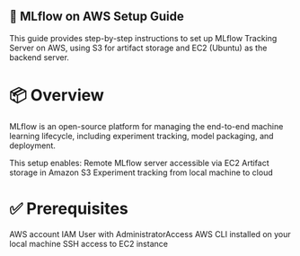 ## 🚀 MLflow on AWS Setup Guide
This guide provides step-by-step instructions to set up MLflow Tracking Server on AWS, using S3 for artifact storage and EC2 (Ubuntu) as the backend server.

# 📦 Overview
MLflow is an open-source platform for managing the end-to-end machine learning lifecycle, including experiment tracking, model packaging, and deployment.

This setup enables:
Remote MLflow server accessible via EC2
Artifact storage in Amazon S3
Experiment tracking from local machine to cloud

# ✅ Prerequisites
AWS account
IAM User with AdministratorAccess
AWS CLI installed on your local machine
SSH access to EC2 instance

